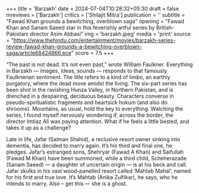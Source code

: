 +++
title = 'Barzakh'
date = 2024-07-04T10:28:32+05:30
draft = false
mreviews = ['Barzakh']
critics = ['Shilajit Mitra']
publication = ''
subtitle = "Fawad Khan grounds a bewitching, overblown saga"
opening = "Fawad Khan and Sanam Saeed star in this feverishly artful series by British-Pakistani director Asim Abbasi"
img = 'barzakh.jpeg'
media = 'print'
source = "https://www.thehindu.com/entertainment/movies/barzakh-series-review-fawad-khan-grounds-a-bewitching-overblown-saga/article68424866.ece"
score = 7.5
+++

“The past is not dead. It’s not even past,” wrote William Faulkner. Everything in Barzakh — images, ideas, sounds — responds to that famously Faulknerian sentiment. The title refers to a kind of limbo, an earthly purgatory, where the dead move amidst the living. The six-part series has been shot in the ravishing Hunza Valley, in Northern Pakistan, and is drenched in a despairing, deciduous beauty. Characters converse in pseudo-spiritualistic fragments and heartsick hokum (and also do shrooms). Mountains, as usual, hold the key to everything. Watching the series, I found myself nervously wondering if, across the border, the director Imtiaz Ali was paying attention. What if he feels a little bested, and takes it up as a challenge?

Late in life, Jafar (Salman Shahid), a reclusive resort owner sinking into dementia, has decided to marry again. It’s his third and final one, he pledges. Jafar’s estranged sons, Shehryar (Fawad A Khan) and Saifullah (Fawad M Khan) have been summoned, while a third child, Scheherazade (Sanam Saeed) — a daughter of uncertain origin — is at his beck and call. Jafar skulks in his vast wood-panelled resort called ‘Mahtab Mahal’, named for his first and true love. It’s Mahtab (Anika Zulfikar), he says, who he intends to marry. Also – get this — she is a ghost.
